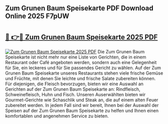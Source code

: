 ## Zum Grunen Baum Speisekarte PDF Download Online 2025 F7pUW

# <h2><a href="http://gcao69.nevu.top/?p=Zum+Grunen+Baum+Speisekarte">🔗 👉🔴 Zum Grunen Baum Speisekarte 2025 PDF</a></h2>

[![Zum Grunen Baum Speisekarte 2025 PDF](https://i.imgur.com/dBaPXMq.png)](http://gcao69.nevu.top/?p=Zum+Grunen+Baum+Speisekarte)
Die Zum Grunen Baum Speisekarte ist nicht mehr nur eine Liste von Gerichten, die in einem Restaurant oder Café angeboten werden, sondern auch eine Gelegenheit für Sie, ein leckeres und für Sie passendes Gericht zu wählen. Auf der Zum Grunen Baum Speisekarte unseres Restaurants stehen viele frische Gemüse und Früchte, mit denen Sie leichte und frische Salate zubereiten können. Für diejenigen, die Fleisch bevorzugen, bieten wir eine Auswahl an Gerichten auf der Zum Grunen Baum Speisekarte an: Rindfleisch, Schweinefleisch, Huhn und Fisch. Unseren Auserwählten bieten wir Gourmet-Gerichte wie Schaschlik und Steak an, die auf einem alten Feuer zubereitet werden. In jedem Fall sind wir bereit, Ihnen bei der Auswahl der Speisen auf der Zum Grunen Baum Speisekarte zu helfen und Ihnen einen komfortablen und angenehmen Service zu bieten.
